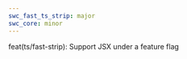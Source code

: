 ```yaml
---
swc_fast_ts_strip: major
swc_core: minor
---
```


feat(ts/fast-strip): Support JSX under a feature flag
